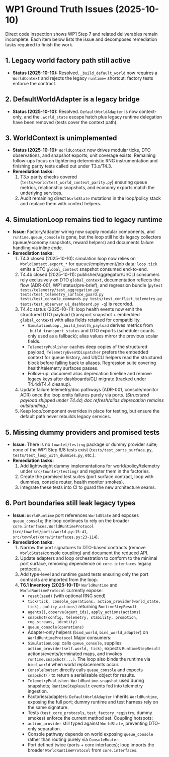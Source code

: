 # WP1 Ground Truth Issues (2025-10-10)

Direct code inspection shows WP1 Step 7 and related deliverables remain incomplete. Each item below lists the issue and decomposes remediation tasks required to finish the work.

## 1. Legacy world factory path still active
- **Status (2025-10-10):** Resolved. `_build_default_world` now requires a `WorldContext` and rejects the legacy `runtime=` shortcut; factory tests enforce the contract.

## 2. DefaultWorldAdapter is a legacy bridge
- **Status (2025-10-10):** Resolved. `DefaultWorldAdapter` is now context-only, and the `.world_state` escape hatch plus legacy runtime delegation have been removed (tests cover the context path).

## 3. WorldContext is unimplemented
- **Status (2025-10-10):** `WorldContext` now drives modular ticks, DTO observations, and snapshot exports; unit coverage exists. Remaining follow-ups focus on tightening deterministic RNG instrumentation and finishing parity tests called out under T3.x/T4.3.
- **Remediation tasks:**
  1. T3.x parity checks covered (`tests/world/test_world_context_parity.py`) ensuring queue metrics, relationship snapshots, and economy exports match the underlying services.
  2. Audit remaining direct `WorldState` mutations in the loop/policy stack and replace them with context helpers.

## 4. SimulationLoop remains tied to legacy runtime
- **Issue:** Factory/adapter wiring now supply modular components, and `runtime.queue_console` is gone, but the loop still holds legacy collectors (queue/economy snapshots, reward helpers) and documents failure handling via inline code.
- **Remediation tasks:**
  1. T4.3 closed (2025-10-10): simulation loop now relies on `WorldContext.export_*` for queue/employment/job data; `loop.tick` emits a DTO `global_context` snapshot consumed end-to-end.
  2. T4.4b closed (2025-10-11): publisher/aggregator/UI/CLI consumers rely exclusively on DTO `global_context`, documentation reflects the flow (ADR-001, WP1 status/pre-brief), and regression bundle (`pytest tests/telemetry/test_aggregation.py tests/test_telemetry_surface_guard.py tests/test_console_commands.py tests/test_conflict_telemetry.py tests/test_observer_ui_dashboard.py -q`) is recorded.
  3. T4.4c status (2025-10-11): loop health events now emit the structured DTO payload (transport snapshot + embedded `global_context`) with alias fields retained for compatibility.
     - `SimulationLoop._build_health_payload` derives metrics from `_build_transport_status` and DTO exports (scheduler counts only used as a fallback); alias values mirror the previous scalar fields.
     - `TelemetryPublisher` caches deep copies of the structured payload, `TelemetryEventDispatcher` prefers the embedded context for queue history, and UI/CLI helpers read the structured block before falling back to aliases. Regression suite covering health/telemetry surfaces passes.
     - Follow-up: document alias deprecation timeline and remove legacy keys after dashboards/CLI migrate (tracked under T4.4d/T4.4 cleanup).
  3. Update failure telemetry/doc pathways (ADR-001, console/monitor ADR) once the loop emits failures purely via ports. *(Structured payload shipped under T4.4d; doc refresh/alias deprecation remains outstanding.)*
  4. Keep loop/component overrides in place for testing, but ensure the default path never rebuilds legacy services.

## 5. Missing dummy providers and promised tests
- **Issue:** There is no `townlet/testing` package or dummy provider suite; none of the WP1 Step 6/8 tests exist (`tests/test_ports_surface.py`, `tests/test_loop_with_dummies.py`, etc.).
- **Remediation tasks:**
  1. Add lightweight dummy implementations for world/policy/telemetry under `src/townlet/testing/` and register them in the factories.
  2. Create the promised test suites (port surface contract, loop with dummies, console router, health monitor smokes).
  3. Integrate these tests into CI to guard the new architecture seams.

## 6. Port boundaries still leak legacy types
- **Issue:** `WorldRuntime` port references `WorldState` and exposes `queue_console`; the loop continues to rely on the broader `core.interfaces.WorldRuntimeProtocol` (`src/townlet/ports/world.py:15-41`, `src/townlet/core/interfaces.py:23-114`).
- **Remediation tasks:**
  1. Narrow the port signatures to DTO-based contracts (remove `WorldState`/console coupling) and document the reduced API.
  2. Update adapters and loop orchestration to conform to the minimal port surface, removing dependence on `core.interfaces` legacy protocols.
  3. Add type-level and runtime guard tests ensuring only the port contracts are imported from the loop.
  4. **T6.1 Inventory (2025-10-11):** `WorldRuntime` and `WorldRuntimeProtocol` currently expose:
     - `reset(seed)` (with optional RNG seed)
     - `tick(tick, console_operations, action_provider(world_state, tick), policy_actions)` returning `RuntimeStepResult`
     - `agents()`, `observe(agent_ids)`, `apply_actions(actions)`
     - `snapshot(config, telemetry, stability, promotion, rng_streams, identity)`
     - `queue_console(operations)`
     - Adapter-only helpers (`bind_world`, `bind_world_adapter`) on `WorldRuntimeProtocol`
     Major consumers:
     - `SimulationLoop`: calls `queue_console`, supplies `action_provider(self.world, tick)`, expects `RuntimeStepResult` actions/events/terminated maps, and invokes `runtime.snapshot(...)`. The loop also binds the runtime via `bind_world` when world replacements occur.
     - `ConsoleRouter`: directly calls `queue_console` and expects `snapshot()` to return a serialisable object for results.
     - `TelemetryPublisher`: `WorldRuntime.snapshot` used during snapshots; `RuntimeStepResult` events fed into telemetry ingestion.
     - Factories/adapters: `DefaultWorldAdapter` inherits `WorldRuntime`, exposing the full port; dummy runtime and test harness rely on the same signature.
     - Tests (`test_core_protocols`, `test_factory_registry`, dummy smokes) enforce the current method set.
     Coupling hotspots:
     - `action_provider` still typed against `WorldState`, preventing DTO-only separation.
     - Console pathway depends on world exposing `queue_console` rather than routing purely via `ConsoleRouter`.
     - Port defined twice (ports + core interfaces); loop imports the broader `WorldRuntimeProtocol` from `core.interfaces`.
